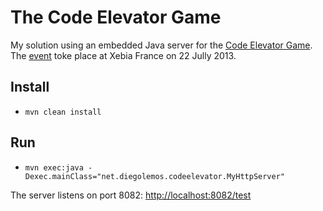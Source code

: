 # The Code Elevator Game
My solution using an embedded Java server for the [Code Elevator Game](https://github.com/xebia-france/code-elevator). The [event](http://blog.xebia.fr/2013/07/15/techevent-code-elevator-un-concours-de-programmation/) toke place at Xebia France on 22 Jully 2013.

## Install
- `mvn clean install`

## Run
- `mvn exec:java -Dexec.mainClass="net.diegolemos.codeelevator.MyHttpServer"`

The server listens on port 8082: [http://localhost:8082/test](http://localhost:8082/test)
